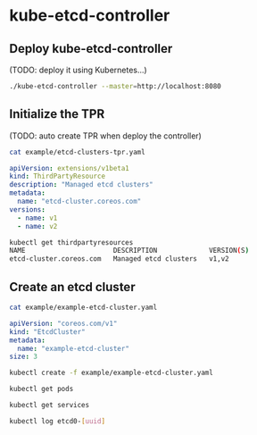 # kube-etcd-controller

## Deploy kube-etcd-controller

(TODO: deploy it using Kubernetes...)

```bash
./kube-etcd-controller --master=http://localhost:8080
```

## Initialize the TPR 

(TODO: auto create TPR when deploy the controller)

```bash
cat example/etcd-clusters-tpr.yaml
```

```yaml
apiVersion: extensions/v1beta1
kind: ThirdPartyResource
description: "Managed etcd clusters"
metadata:
  name: "etcd-cluster.coreos.com"
versions:
  - name: v1
  - name: v2
```

```bash
kubectl get thirdpartyresources
NAME                      DESCRIPTION             VERSION(S)
etcd-cluster.coreos.com   Managed etcd clusters   v1,v2
```

## Create an etcd cluster

```bash
cat example/example-etcd-cluster.yaml
```

```yaml
apiVersion: "coreos.com/v1"
kind: "EtcdCluster"
metadata:
  name: "example-etcd-cluster"
size: 3
```

```bash
kubectl create -f example/example-etcd-cluster.yaml
```

```bash
kubectl get pods
```

```bash
kubectl get services
```

```bash
kubectl log etcd0-[uuid]
```
